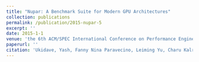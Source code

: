```yaml
---
title: "Nupar: A Benchmark Suite for Modern GPU Architectures"
collection: publications
permalink: /publication/2015-nupar-5
excerpt: ''
date: 2015-1-1
venue: 'the 6th ACM/SPEC International Conference on Performance Engineering'
paperurl: ''
citation: 'Ukidave, Yash, Fanny Nina Paravecino, Leiming Yu, Charu Kalra, Amir Momeni, Zhongliang Chen, Nick Materise, Brett Daley, Perhaad Mistry, and David Kaeli. "Nupar: A benchmark suite for modern gpu architectures." In Proceedings of the 6th ACM/SPEC International Conference on Performance Engineering, pp. 253-264. ACM, 2015.'
---
```

